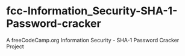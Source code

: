 # fcc-Information_Security-SHA-1-Password-cracker
A freeCodeCamp.org Information Security - SHA-1 Password Cracker Project
